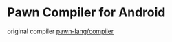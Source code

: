 # Pawn Compiler for Android



original compiler [pawn-lang/compiler](https://github.com/pawn-lang/compiler)

